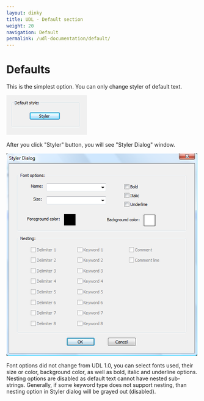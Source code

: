 ```yaml
---
layout: dinky
title: UDL - Default section
weight: 20
navigation: Default
permalink: /udl-documentation/default/
---
```


Defaults
========

This is the simplest option. You can only change styler of default text.

![](/images/default_01.png)

After you click "Styler" button, you will see "Styler Dialog" window.

![](/images/default_02.png)

Font options did not change from UDL 1.0, you can select fonts used, their size or color, background color, 
as well as bold, italic and underline options. Nesting options are disabled as default text cannot have nested 
sub-strings. Generally, if some keyword type does not support nesting, 
than nesting option in Styler dialog will be grayed out (disabled). 
